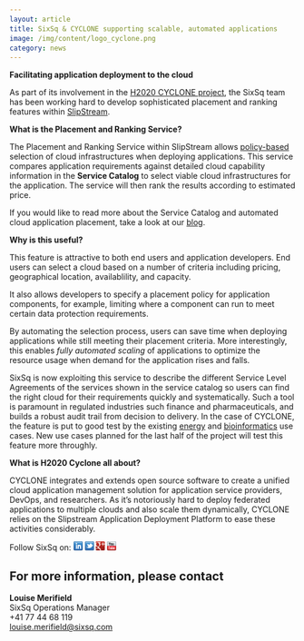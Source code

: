 ```yaml
---
layout: article
title: SixSq & CYCLONE supporting scalable, automated applications
image: /img/content/logo_cyclone.png 
category: news
---
```

**Facilitating application deployment to the cloud**
 
As part of its involvement in the [H2020 CYCLONE project](http://www.cyclone-project.eu), the SixSq team has been working hard to develop sophisticated placement and ranking features within [SlipStream](http://sixsq.com/products/slipstream/).



**What is the Placement and Ranking Service?**

The Placement and Ranking Service within SlipStream allows [policy-based](http://whatis.techtarget.com/definition/policy-based-management) selection of cloud infrastructures when deploying applications. This service compares application requirements against detailed cloud capability information in the **Service Catalog** to select viable cloud infrastructures for the application. The service will then rank the results according to estimated price.

If you would like to read more about the Service Catalog and automated cloud application placement, take a look at our [blog](http://media.sixsq.com/blog/towards-automated-cloud-application-placement).

**Why is this useful?**

This feature is attractive to both end users and application developers. End users can select a cloud based on a number of criteria including pricing, geographical location, availablility, and capacity. 

It also allows developers to specify a placement policy for application components, for example, limiting where a component can run to meet certain data protection requirements.

By automating the selection process, users can save time when deploying applications while still meeting their placement criteria.  More interestingly, this enables _fully automated scaling_ of applications to optimize the resource usage when demand for the application rises and falls.

SixSq is now exploiting this service to describe the different Service Level Agreements of the services shown in the service catalog so users can find the right cloud for their requirements quickly and systematically. Such a tool is paramount in regulated industries such finance and pharmaceuticals, and builds a robust audit trail from decision to delivery.  In the case of CYCLONE, the feature is put to good test by the existing [energy](http://www.cyclone-project.eu/usecases/2-energy.html) and [bioinformatics](http://www.cyclone-project.eu/usecases/1-bioinformatics.html) use cases. New use cases planned for the last half of the project will test this feature more throughly. 

**What is H2020 Cyclone all about?**

CYCLONE integrates and extends open source software to create a unified cloud application management solution for application service providers, DevOps, and researchers. As it’s notoriously hard to deploy federated applications to multiple clouds and also scale them dynamically, CYCLONE relies on the Slipstream Application Deployment Platform to ease these activities considerably.

Follow SixSq on:
<a href="http://linkedin.com/company/sixsq"><img src="/img/design/linkedin_small.png" alt="LinkedIn" width="16" /></a> <a href="http://twitter.com/@sixsq"><img src="/img/design/twitter_small.png" alt="Twitter" width="16" /></a> <a href="http://plus.google.com/+sixsq"><img src="/img/design/google_plus_small.png" alt="Google+" width="16" /></a> <a href="https://www.youtube.com/channel/UCGYw3n7c-QsDtsVH32By1-g"><img src="/img/design/youtube_small.png" alt="Youtube" width="16"/></a>

For more information, please contact
----

**Louise Merifield**  
SixSq Operations Manager  
+41 77 44 68 119  
[louise.merifield@sixsq.com](mailto:louise.merifield@sixsq.com)

